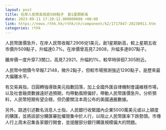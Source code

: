 ```yaml
---
layout: post
title: 在岸人民幣高收逾500點子　創1星期新高
date: 2023-09-11 17:20:12.000000000 +08:00
link: https://news.rthk.hk/rthk/ch/component/k2/1717847-20230911.htm
categories: rthk
---
```


人民幣匯價急升，在岸人民幣收報7.2906兌1美元，創1星期新高，較上星期五收市價升509點子，升幅達0.7%。在岸價曾高見7.2608，升幅多達807點子。

離岸價一度升穿7.3關口，高見7.2921，升幅約1%，較早時徘徊7.305附近。

人民幣中間價今早報7.2148，微升2點子，但較市場預測強近1290點子，是歷來最大偏離水平。

有交易員指，日圓轉強導致美元指數回落，加上全國外匯自律機制會議維穩市場，以及社會融資數據遠好過預期，均帶動風險偏好，帶動人民幣匯價急升。分析預料，人民幣短期有望企穩，但仍要關注本周公布的美國通脹數據。

另外，路透引述數名消息人士指，人民銀行收緊國內企業5000萬美元或以上額度的購匯，並將該部分購匯審批權限集中於人行，以阻止人民幣匯率下跌勢頭。市傳人行上周末召集各家銀行開會，並提醒部分銀行購匯規模偏大的問題。
